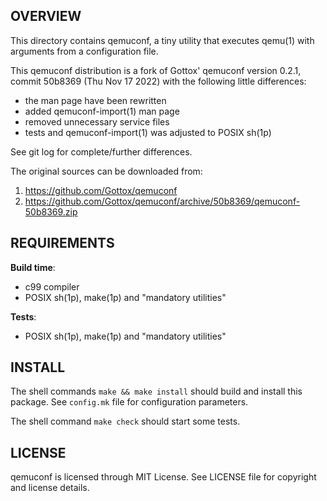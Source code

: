 OVERVIEW
--------
This directory contains qemuconf, a tiny utility that executes qemu(1)
with arguments from a configuration file.

This qemuconf distribution is a fork of Gottox' qemuconf version
0.2.1, commit 50b8369 (Thu Nov 17 2022) with the following little
differences:
- the man page have been rewritten
- added qemuconf-import(1) man page
- removed unnecessary service files
- tests and qemuconf-import(1) was adjusted to POSIX sh(1p)

See git log for complete/further differences.

The original sources can be downloaded from:
1. https://github.com/Gottox/qemuconf
2. https://github.com/Gottox/qemuconf/archive/50b8369/qemuconf-50b8369.zip


REQUIREMENTS
------------
**Build time**:
- c99 compiler
- POSIX sh(1p), make(1p) and "mandatory utilities"

**Tests**:
- POSIX sh(1p), make(1p) and "mandatory utilities"


INSTALL
-------
The shell commands `make && make install` should build and install
this package.  See `config.mk` file for configuration parameters.

The shell command `make check` should start some tests.


LICENSE
-------
qemuconf is licensed through MIT License.
See LICENSE file for copyright and license details.
